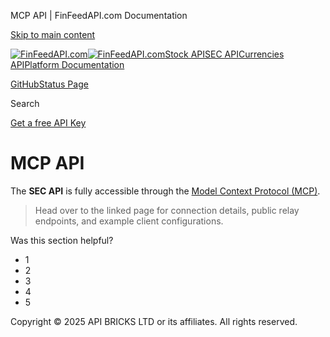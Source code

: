 MCP API | FinFeedAPI.com Documentation




[Skip to main content](#__docusaurus_skipToContent_fallback)

[![FinFeedAPI.com](https://cdn.sanity.io/images/xpx4czto/production/875913d8710b3054c19fad19673dc5592614265e-773x184.svg)![FinFeedAPI.com](https://cdn.sanity.io/images/xpx4czto/production/875913d8710b3054c19fad19673dc5592614265e-773x184.svg)](https://www.finfeedapi.com)[Stock API](/stock-api/)[SEC API](/sec-api/)[Currencies API](/currencies-api/)[Platform Documentation](/general/authentication)

[GitHub](https://github.com/api-bricks/api-bricks-sdk)[Status Page](https://status.finfeedapi.com)

Search

[Get a free API Key](https://console.finfeedapi.com/?link=/apikeys/create)

MCP API
=======

The **SEC API** is fully accessible through the [Model Context Protocol (MCP)](https://docs.finfeedapi.com/general/mcp-servers).

> Head over to the linked page for connection details, public relay endpoints, and example client configurations.

Was this section helpful?

* 1
* 2
* 3
* 4
* 5

Copyright © 2025 API BRICKS LTD or its affiliates. All rights reserved.